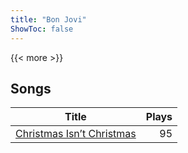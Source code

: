 ```yaml
---
title: "Bon Jovi"
ShowToc: false
---
```


{{< more >}}

## Songs
Title | Plays 
----- | -----: 
[Christmas Isn’t Christmas](/songs/christmas-isnt-christmas) | 95

